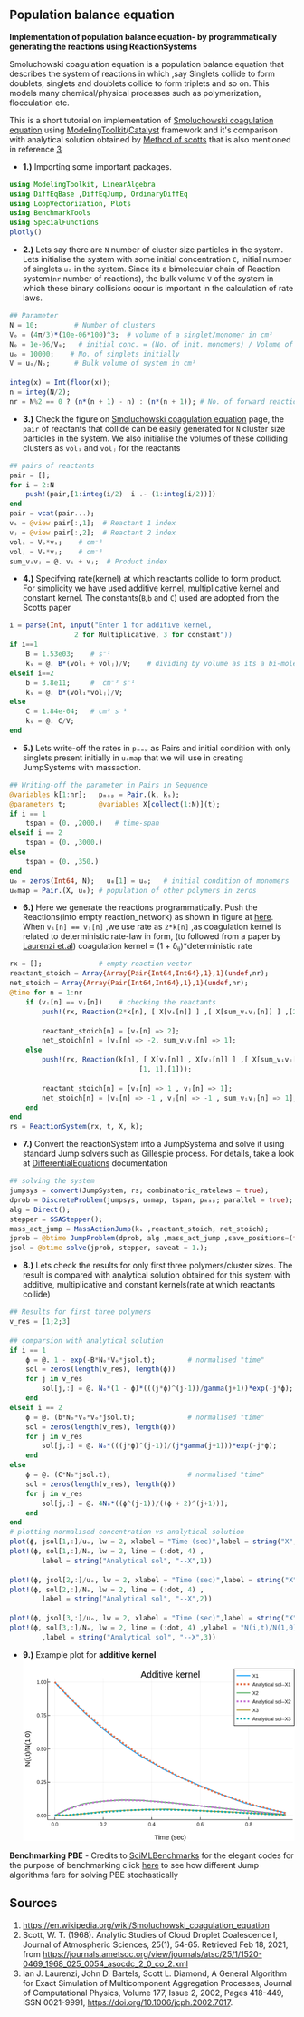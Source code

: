 ## Population balance equation
**Implementation of population balance equation- by programmatically generating the reactions using ReactionSystems** 

Smoluchowski coagulation equation is a population balance equation that describes the system of reactions in which ,say Singlets collide to form doublets, singlets and doublets collide to form triplets and so on. This models many chemical/physical processes such as polymerization, flocculation etc.

This is a short tutorial on implementation of [Smoluchowski coagulation equation](https://en.wikipedia.org/wiki/Smoluchowski_coagulation_equation) using [ModelingToolkit](https://mtk.sciml.ai/stable/)/[Catalyst](https://catalyst.sciml.ai/dev/) framework and it's comparison with analytical solution obtained by [Method of scotts](https://journals.ametsoc.org/view/journals/atsc/25/1/1520-0469_1968_025_0054_asocdc_2_0_co_2.xml) that is also mentioned in reference [3](https://doi.org/10.1006/jcph.2002.7017)

  - **1.)**  Importing some important packages.
```julia
using ModelingToolkit, LinearAlgebra
using DiffEqBase ,DiffEqJump, OrdinaryDiffEq
using LoopVectorization, Plots
using BenchmarkTools
using SpecialFunctions
plotly()
```
  - **2.)**  Lets say there are `N` number of cluster size particles in the system. Lets initialise the system with some initial concentration `C`, initial number of singlets `uₒ` in the system. Since its a bimolecular chain of Reaction system(`nr` number of reactions), the bulk volume `V` of the system in which these binary collisions occur is important in the calculation of rate laws.
  
```julia
## Parameter
N = 10;         # Number of clusters
Vₒ = (4π/3)*(10e-06*100)^3;  # volume of a singlet/monomer in cm³
Nₒ = 1e-06/Vₒ;   # initial conc. = (No. of init. monomers) / Volume of the bulk system
uₒ = 10000;    # No. of singlets initially
V = uₒ/Nₒ;      # Bulk volume of system in cm³

integ(x) = Int(floor(x));
n = integ(N/2);
nr = N%2 == 0 ? (n*(n + 1) - n) : (n*(n + 1)); # No. of forward reactions
```
  - **3.)**  Check the figure on [Smoluchowski coagulation equation](https://en.wikipedia.org/wiki/Smoluchowski_coagulation_equation) page, the `pair` of reactants that collide can be easily generated for `N` cluster size particles in the system. We also initialise the volumes of these colliding clusters as `volᵢ` and `volⱼ` for the reactants
  
```julia
## pairs of reactants
pair = [];
for i = 2:N
    push!(pair,[1:integ(i/2)  i .- (1:integ(i/2))])
end
pair = vcat(pair...);
vᵢ = @view pair[:,1];  # Reactant 1 index
vⱼ = @view pair[:,2];  # Reactant 2 index
volᵢ = Vₒ*vᵢ;    # cm⁻³
volⱼ = Vₒ*vⱼ;    # cm⁻³
sum_vᵢvⱼ = @. vᵢ + vⱼ;  # Product index
```
  - **4.)**  Specifying rate(kernel) at which reactants collide to form product. For simplicity we have used additive kernel, multiplicative kernel and constant kernel. The constants(`B`,`b` and `C`) used are adopted from the Scotts paper 
```julia
i = parse(Int, input("Enter 1 for additive kernel,
                2 for Multiplicative, 3 for constant"))
if i==1
    B = 1.53e03;    # s⁻¹
    kₛ = @. B*(volᵢ + volⱼ)/V;    # dividing by volume as its a bi-molecular reaction chain
elseif i==2
    b = 3.8e11;     #  cm⁻³ s⁻¹
    kₛ = @. b*(volᵢ*volⱼ)/V;
else
    C = 1.84e-04;   # cm³ s⁻¹
    kₛ = @. C/V;
end
```
  - **5.)**  Lets write-off the rates in `pₘₐₚ` as Pairs and initial condition with only singlets present initially in `u₀map` that we  will use in creating JumpSystems with massaction.
```julia
## Writing-off the parameter in Pairs in Sequence
@variables k[1:nr];   pₘₐₚ = Pair.(k, kₛ);
@parameters t;        @variables X[collect(1:N)](t);
if i == 1
    tspan = (0. ,2000.)   # time-span
elseif i == 2
    tspan = (0. ,3000.)
else
    tspan = (0. ,350.)
end
u₀ = zeros(Int64, N);   u₀[1] = uₒ;   # initial condition of monomers
u₀map = Pair.(X, u₀); # population of other polymers in zeros
```
  - **6.)** Here we generate the reactions programmatically. Push the Reactions(into empty reaction_network) as shown in figure at [here](https://en.wikipedia.org/wiki/Smoluchowski_coagulation_equation). When `vᵢ[n] == vⱼ[n]` ,we use rate as `2*k[n]` ,as coagulation kernel is related to deterministic rate-law in form, (to followed from a paper by [Laurenzi et.al](https://www.sciencedirect.com/science/article/pii/S0021999102970178))
          coagulation kernel = (1 + δᵢⱼ)*deterministic rate
                
```julia
rx = [];              # empty-reaction vector
reactant_stoich = Array{Array{Pair{Int64,Int64},1},1}(undef,nr);
net_stoich = Array{Array{Pair{Int64,Int64},1},1}(undef,nr);
@time for n = 1:nr
    if (vᵢ[n] == vⱼ[n])    # checking the reactants
        push!(rx, Reaction(2*k[n], [ X[vᵢ[n]] ] ,[ X[sum_vᵢvⱼ[n]] ] ,[2],[1]));

        reactant_stoich[n] = [vᵢ[n] => 2];
        net_stoich[n] = [vᵢ[n] => -2, sum_vᵢvⱼ[n] => 1];
    else
        push!(rx, Reaction(k[n], [ X[vᵢ[n]] , X[vⱼ[n]] ] ,[ X[sum_vᵢvⱼ[n]] ],
                                [1, 1],[1]));

        reactant_stoich[n] = [vᵢ[n] => 1 , vⱼ[n] => 1];
        net_stoich[n] = [vᵢ[n] => -1 , vⱼ[n] => -1 , sum_vᵢvⱼ[n] => 1];
    end
end
rs = ReactionSystem(rx, t, X, k);
```
  - **7.)**  Convert the reactionSystem into a JumpSystema and solve it using standard Jump solvers such as Gillespie process. For details, take a look at [DifferentialEquations](https://diffeq.sciml.ai/stable/) documentation 
```julia
## solving the system
jumpsys = convert(JumpSystem, rs; combinatoric_ratelaws = true);
dprob = DiscreteProblem(jumpsys, u₀map, tspan, pₘₐₚ; parallel = true);
alg = Direct();
stepper = SSAStepper();
mass_act_jump = MassActionJump(kₛ ,reactant_stoich, net_stoich);
jprob = @btime JumpProblem(dprob, alg ,mass_act_jump ,save_positions=(false,false));
jsol = @btime solve(jprob, stepper, saveat = 1.);
```
  - **8.)**  Lets check the results for only first three polymers/cluster sizes. The result is compared with analytical solution obtained for this system with additive, multiplicative and constant kernels(rate at which reactants collide)
```julia
## Results for first three polymers
v_res = [1;2;3]

## comparsion with analytical solution
if i == 1
    ϕ = @. 1 - exp(-B*Nₒ*Vₒ*jsol.t);        # normalised "time"
    sol = zeros(length(v_res), length(ϕ))
    for j in v_res
        sol[j,:] = @. Nₒ*(1 - ϕ)*(((j*ϕ)^(j-1))/gamma(j+1))*exp(-j*ϕ);
    end
elseif i == 2
    ϕ = @. (b*Nₒ*Vₒ*Vₒ*jsol.t);             # normalised "time"
    sol = zeros(length(v_res), length(ϕ))
    for j in v_res
        sol[j,:] = @. Nₒ*(((j*ϕ)^(j-1))/(j*gamma(j+1)))*exp(-j*ϕ);
    end
else
    ϕ = @. (C*Nₒ*jsol.t);                   # normalised "time"
    sol = zeros(length(v_res), length(ϕ))
    for j in v_res
        sol[j,:] = @. 4Nₒ*((ϕ^(j-1))/((ϕ + 2)^(j+1)));
    end
end
# plotting normalised concentration vs analytical solution
plot(ϕ, jsol[1,:]/uₒ, lw = 2, xlabel = "Time (sec)",label = string("X",1))
plot!(ϕ, sol[1,:]/Nₒ, lw = 2, line = (:dot, 4) ,
        label = string("Analytical sol", "--X",1))

plot!(ϕ, jsol[2,:]/uₒ, lw = 2, xlabel = "Time (sec)",label = string("X",2))
plot!(ϕ, sol[2,:]/Nₒ, lw = 2, line = (:dot, 4) ,
        label = string("Analytical sol", "--X",2))

plot!(ϕ, jsol[3,:]/uₒ, lw = 2, xlabel = "Time (sec)",label = string("X",3))
plot!(ϕ, sol[3,:]/Nₒ, lw = 2, line = (:dot, 4) ,ylabel = "N(i,t)/N(1,0)"
        ,label = string("Analytical sol", "--X",3))

```
 - **9.)** Example plot for **additive kernel** 
               ![](https://github.com/yewalenikhil65/Population-balance-equation/blob/main/Figs/additive_kernel.png)
 
**Benchmarking PBE** - Credits to [SciMLBenchmarks](https://benchmarks.sciml.ai/) for the elegant codes for the purpose of benchmarking
click [here](https://github.com/yewalenikhil65/Population-balance-equation/blob/main/Figs/benchmarking_PBE.png) to see how different Jump algorithms fare for solving PBE stochastically

## Sources
1. https://en.wikipedia.org/wiki/Smoluchowski_coagulation_equation
2. Scott, W. T. (1968). Analytic Studies of Cloud Droplet Coalescence I, Journal of Atmospheric Sciences, 25(1), 54-65. Retrieved Feb 18, 2021, from https://journals.ametsoc.org/view/journals/atsc/25/1/1520-0469_1968_025_0054_asocdc_2_0_co_2.xml
3. Ian J. Laurenzi, John D. Bartels, Scott L. Diamond, A General Algorithm for Exact Simulation of Multicomponent Aggregation Processes, Journal of Computational Physics, Volume 177, Issue 2, 2002, Pages 418-449, ISSN 0021-9991, https://doi.org/10.1006/jcph.2002.7017.
